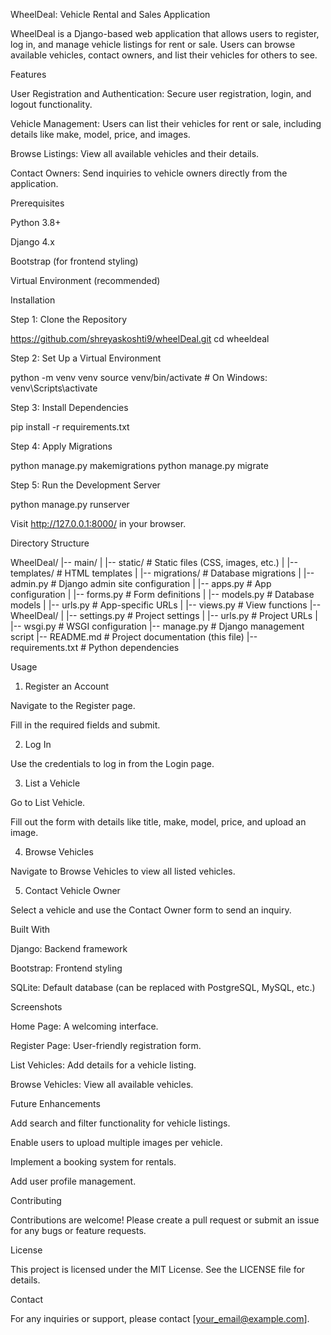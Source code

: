WheelDeal: Vehicle Rental and Sales Application

WheelDeal is a Django-based web application that allows users to register, log in, and manage vehicle listings for rent or sale. Users can browse available vehicles, contact owners, and list their vehicles for others to see.

Features

User Registration and Authentication: Secure user registration, login, and logout functionality.

Vehicle Management: Users can list their vehicles for rent or sale, including details like make, model, price, and images.

Browse Listings: View all available vehicles and their details.

Contact Owners: Send inquiries to vehicle owners directly from the application.

Prerequisites

Python 3.8+

Django 4.x

Bootstrap (for frontend styling)

Virtual Environment (recommended)

Installation

Step 1: Clone the Repository

https://github.com/shreyaskoshti9/wheelDeal.git
cd wheeldeal

Step 2: Set Up a Virtual Environment

python -m venv venv
source venv/bin/activate   # On Windows: venv\Scripts\activate

Step 3: Install Dependencies

pip install -r requirements.txt

Step 4: Apply Migrations

python manage.py makemigrations
python manage.py migrate

Step 5: Run the Development Server

python manage.py runserver

Visit http://127.0.0.1:8000/ in your browser.

Directory Structure

WheelDeal/
|-- main/
|   |-- static/           # Static files (CSS, images, etc.)
|   |-- templates/        # HTML templates
|   |-- migrations/       # Database migrations
|   |-- admin.py          # Django admin site configuration
|   |-- apps.py           # App configuration
|   |-- forms.py          # Form definitions
|   |-- models.py         # Database models
|   |-- urls.py           # App-specific URLs
|   |-- views.py          # View functions
|-- WheelDeal/
|   |-- settings.py       # Project settings
|   |-- urls.py           # Project URLs
|   |-- wsgi.py           # WSGI configuration
|-- manage.py             # Django management script
|-- README.md             # Project documentation (this file)
|-- requirements.txt      # Python dependencies

Usage

1. Register an Account

Navigate to the Register page.

Fill in the required fields and submit.

2. Log In

Use the credentials to log in from the Login page.

3. List a Vehicle

Go to List Vehicle.

Fill out the form with details like title, make, model, price, and upload an image.

4. Browse Vehicles

Navigate to Browse Vehicles to view all listed vehicles.

5. Contact Vehicle Owner

Select a vehicle and use the Contact Owner form to send an inquiry.

Built With

Django: Backend framework

Bootstrap: Frontend styling

SQLite: Default database (can be replaced with PostgreSQL, MySQL, etc.)

Screenshots

Home Page: A welcoming interface.

Register Page: User-friendly registration form.

List Vehicles: Add details for a vehicle listing.

Browse Vehicles: View all available vehicles.

Future Enhancements

Add search and filter functionality for vehicle listings.

Enable users to upload multiple images per vehicle.

Implement a booking system for rentals.

Add user profile management.

Contributing

Contributions are welcome! Please create a pull request or submit an issue for any bugs or feature requests.

License

This project is licensed under the MIT License. See the LICENSE file for details.

Contact

For any inquiries or support, please contact [your_email@example.com].